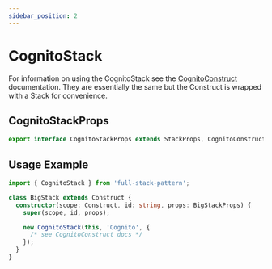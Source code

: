 ```yaml
---
sidebar_position: 2
---
```


# CognitoStack

For information on using the CognitoStack see the [CognitoConstruct](/docs/cognito/cognitoConstruct) documentation. They are essentially the same but the Construct is wrapped with a Stack for convenience.

## CognitoStackProps

```typescript
export interface CognitoStackProps extends StackProps, CognitoConstructProps {}
```

## Usage Example

```typescript
import { CognitoStack } from 'full-stack-pattern';

class BigStack extends Construct {
  constructor(scope: Construct, id: string, props: BigStackProps) {
    super(scope, id, props);

    new CognitoStack(this, 'Cognito', {
      /* see CognitoConstruct docs */
    });
  }
}
```
